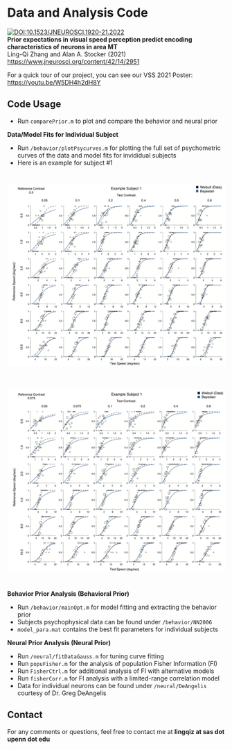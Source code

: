# Data and Analysis Code
[![DOI:10.1523/JNEUROSCI.1920-21.2022](https://zenodo.org/badge/DOI/10.1523/JNEUROSCI.1920-21.2022.svg)](https://doi.org/10.1523/JNEUROSCI.1920-21.2022)  
**Prior expectations in visual speed perception predict encoding characteristics of neurons in area MT**  
Ling-Qi Zhang and Alan A. Stocker (2021)   
https://www.jneurosci.org/content/42/14/2951

For a quick tour of our project, you can see our VSS 2021 Poster:  
https://youtu.be/W5DH4h2dH8Y

## Code Usage
- Run `comparePrior.m` to plot and compare the behavior and neural prior

**Data/Model Fits for Individual Subject**
- Run `/behavior/plotPsycurves.m` for plotting the full set of psychometric curves of the data and model fits for invididual subjects  
- Here is an example for subject #1 
<img src="Sub1-1.png" width="800" vspace = "25">
<img src="Sub1-2.png" width="800" vspace = "25">     

**Behavior Prior Analysis (Behavioral Prior)**
- Run `/behavior/mainOpt.m` for model fitting and extracting the behavior prior
- Subjects psychophysical data can be found under `/behavior/NN2006` 
- `model_para.mat` contains the best fit parameters for individual subjects

**Neural Prior Analysis (Neural Prior)**
- Run `/neural/fitDataGauss.m` for tuning curve fitting 
- Run `popuFisher.m` for the analysis of population Fisher Information (FI)
- Run `FisherCtrl.m` for additional analysis of FI with alternative models
- Run `fisherCorr.m` for FI analysis with a limited-range correlation model
- Data for individual neurons can be found under `/neural/DeAngelis` courtesy of Dr. Greg DeAngelis

## Contact 
For any comments or questions, feel free to contact me at **lingqiz at sas dot upenn dot edu**
